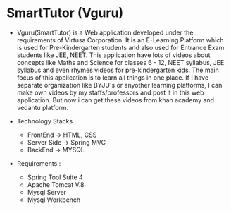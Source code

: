 # SmartTutor (Vguru)
* Vguru(SmartTutor) is a Web application developed under the requirements of Virtusa Corporation. It is an E-Learning Platform which is used for Pre-Kindergarten students 
and also used for Entrance Exam students like JEE, NEET. This application have lots of videos about concepts like Maths and Science for classes 6 - 12, NEET syllabus, JEE syllabus
and even rhymes videos for pre-kindergarten kids. The main focus of this application is to learn all things in one place. If I have separate organization like BYJU's or anyother 
learning platforms, I can make own videos by my staffs/professors and post it in this web application. But now i can get these videos from khan academy and vedantu platform.

* Technology Stacks

  * FrontEnd     -> HTML, CSS
  * Server Side  -> Spring MVC
  * BackEnd      -> MYSQL
  
* Requirements :
  * Spring Tool Suite 4
  * Apache Tomcat V.8
  * Mysql Server
  * Mysql Workbench
